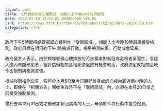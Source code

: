 ```yaml
---
layout: post
title: 屯門蝴蝶邨蝶心樓圍封　相關人士今晚10時前須檢測
date: 2022-03-18 17:04:00.000000000 +08:00
link: https://news.rthk.hk/rthk/ch/component/k2/1639679-20220318.htm
categories: rthk
---
```


政府下午5時起把蝴蝶邨蝶心樓列作「受限區域」，相關人士今晚10時前須接受檢測。政府目標在明日約下午1時完成行動，視乎檢測結果，行動或會延長。

政府發言人表示，由於蝴蝶邨蝶心樓排放的污水樣本對新冠病毒檢查呈陽性，懷疑大廈內有隱形患者，經評估後相關區域感染風險有機會較高，政府決定就相關區域作出限制與檢測宣告。

根據強制檢測公告，任何於本月5日至今日期間曾身處蝶心樓內超過兩小時的人士，即使在「相關宣告」開始生效時不在「受限區域」內，亦須在本月20日或之前接受強制檢測。

曾於去年12月31日或之後確診新冠病毒的人士，毋須於今次行動中接受檢測。
　　
